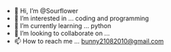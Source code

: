 - 👋 Hi, I’m @Sourflower
- 👀 I’m interested in ... coding and programming
- 🌱 I’m currently learning ... python
- 💞️ I’m looking to collaborate on ...
- 📫 How to reach me ... bunny21082010@gmail.com

<!---
Sourflower/Sourflower is a ✨ special ✨ repository because its `README.md` (this file) appears on your GitHub profile.
You can click the Preview link to take a look at your changes.
--->
